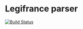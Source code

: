 # Legifrance parser

[![Build Status](https://ci.homecomputing.fr/Legifrance-parser-php/build/status)](https://ci.homecomputing.fr/Legifrance-parser-php)
